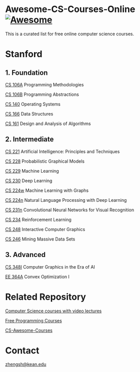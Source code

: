 # Awesome-CS-Courses-Online [![Awesome](https://awesome.re/badge.svg)](https://awesome.re)
This is a curated list for free online computer science courses. 

# Stanford 

## 1. Foundation
[CS 106A](https://web.stanford.edu/class/cs106a/) Programming Methodologies

[CS 106B](https://web.stanford.edu/class/cs106b/) Programming Abstractions

[CS 140](https://web.stanford.edu/~ouster/cgi-bin/cs140-spring20/index.php) Operating Systems

[CS 166](http://web.stanford.edu/class/cs166/) Data Structures

[CS 161](https://web.stanford.edu/class/cs161/) Design and Analysis of Algorithms

## 2. Intermediate
[CS 221](https://stanford-cs221.github.io/autumn2021/) Artificial Intelligence: Principles and Techniques

[CS 228](https://ermongroup.github.io/cs228/) Probabilistic Graphical Models

[CS 229](http://cs229.stanford.edu/) Machine Learning

[CS 230](https://cs230.stanford.edu/) Deep Learning

[CS 224w](http://web.stanford.edu/class/cs224w/) Machine Learning with Graphs

[CS 224n](http://web.stanford.edu/class/cs224n/) Natural Language Processing with Deep Learning

[CS 231n](http://cs231n.stanford.edu/) Convolutional Neural Networks for Visual Recognition

[CS 234](https://web.stanford.edu/class/cs234/) Reinforcement Learning 

[CS 248](http://cs248.stanford.edu/winter21) Interactive Computer Graphics

[CS 246](https://web.stanford.edu/class/cs246/) Mining Massive Data Sets

## 3. Advanced

[CS 348I](http://cs348i.stanford.edu/) Computer Graphics in the Era of AI

[EE 364A](https://web.stanford.edu/class/ee364a/) Convex Optimization I

# Related Repository
[Computer Science courses with video lectures](https://github.com/Developer-Y/cs-video-courses)

[Free Programming Courses](https://github.com/fffaraz/awesome-courses)

[CS-Awesome-Courses](https://github.com/jackwener/CS-Awesome-Courses)

# Contact
zhengsh@kean.edu
